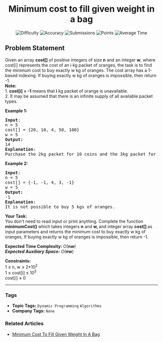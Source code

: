 <h1 align="center">Minimum cost to fill given weight in a bag</h1>

<p align="center">
  <img alt="Difficulty" title="Difficulty" src="https://custom-icon-badges.demolab.com/badge/Difficulty: Medium-1F222E?style=for-the-badge&logoColor=white&logo=fire"/>
  <img alt="Accuracy" title="Accuracy" src="https://custom-icon-badges.demolab.com/badge/Accuracy: 25.56%25-1F222E?style=for-the-badge&logoColor=white&logo=target"/>
  <img alt="Submissions" title="Submissions" src="https://custom-icon-badges.demolab.com/badge/Submissions: 72K+-1F222E?style=for-the-badge&logoColor=white&logo=repo"/>
  <img alt="Points" title="Points" src="https://custom-icon-badges.demolab.com/badge/Points: 4-1F222E?style=for-the-badge&logoColor=white&logo=award"/>
  <img alt="Average Time" title="Average Time" src="https://custom-icon-badges.demolab.com/badge/Average%20Time: N/A-1F222E?style=for-the-badge&logoColor=white&logo=clock"/>
</p>

## Problem Statement

Given an array <b>cost[]</b> of positive integers of size <b>n</b> and an integer <b>w</b>, where cost[i] represents the cost of an i kg packet of oranges, the task is to find the minimum cost to buy exactly w kg of oranges. The cost array has a 1-based indexing. If buying exactly w kg of oranges is impossible, then return -1.<br><b>Note:</b><br>1. <b>cost[i] = -1</b> means that <b>i</b> kg packet of orange is unavailable.<br>2.  It may be assumed that there is an infinite supply of all available packet types.

<b>Example 1:</b>

<pre><b>Input</b>: <br>n = 5<br>cost[] = {20, 10, 4, 50, 100} <br>w = 5
<b>Output:</b> <br>14
<b>Explanation</b>: <br>Purchase the 2kg packet for 10 coins and the 3kg packet for 4 coins to buy 5kg of oranges for 14 coins.</pre>

<b>Example 2:</b>

<pre><b>Input</b>: <br>n = 5<br>cost[] = {-1, -1, 4, 3, -1}<br>w = 5
<b>Output:</b> <br>-1
<b>Explanation</b>: <br>It is not possible to buy 5 kgs of oranges.</pre>

<b>Your Task:  </b><br>You don't need to read input or print anything. Complete the function <b>minimumCost() </b>which takes integers <b>n</b> and <b>w, </b>and integer array <b>cost[] </b>as input parameters and returns the minimum cost to buy exactly w kg of oranges, If buying exactly w kg of oranges is impossible, then return -1.

<b>Expected Time Complexity:</b> O(<b>n*w</b>)<br><b>Expected Auxiliary Space:</b> O(<b>n*w</b>)

<b>Constraints:</b><br>1 ≤ n, w ≤ 2*10<sup>2</sup><br>1 ≤ cost[i] ≤ 10<sup>5</sup><br>cost[i] ≠ 0


<hr>

### Tags
- **Topic Tags:** `Dynamic Programming` `Algorithms`
- **Company Tags:** `None`

### Related Articles
- [Minimum Cost To Fill Given Weight In A Bag](https://www.geeksforgeeks.org/minimum-cost-to-fill-given-weight-in-a-bag/)
